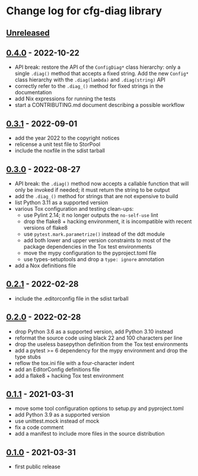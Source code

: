 # Change log for cfg-diag library

## [Unreleased]

## [0.4.0] - 2022-10-22

- API break: restore the API of the `ConfigDiag*` class hierarchy: only
  a single `.diag()` method that accepts a fixed string. Add the new
  `Config*` class hierarchy with the `.diag(lambda)` and `.diag(string)`
  API
- correctly refer to the `.diag_()` method for fixed strings in
  the documentation
- add Nix expressions for running the tests
- start a CONTRIBUTING.md document describing a possible workflow

## [0.3.1] - 2022-09-01

- add the year 2022 to the copyright notices
- relicense a unit test file to StorPool
- include the noxfile in the sdist tarball

## [0.3.0] - 2022-08-27

- API break: the `.diag()` method now accepts a callable function that
  will only be invoked if needed; it must return the string to be output
- add the `.diag_()` method for strings that are not expensive to build
- list Python 3.11 as a supported version
- various Tox configuration and testing clean-ups:
  - use Pylint 2.14; it no longer outputs the `no-self-use` lint
  - drop the flake8 + hacking environment, it is incompatible with recent
    versions of flake8
  - use `pytest.mark.parametrize()` instead of the ddt module
  - add both lower and upper version constraints to most of the package
    dependencies in the Tox test environments
  - move the mypy configuration to the pyproject.toml file
  - use types-setuptools and drop a `type: ignore` annotation
- add a Nox definitions file

## [0.2.1] - 2022-02-28

- include the .editorconfig file in the sdist tarball

## [0.2.0] - 2022-02-28

- drop Python 3.6 as a supported version, add Python 3.10 instead
- reformat the source code using black 22 and 100 characters per line
- drop the useless basepython definition from the Tox test environments
- add a pytest >= 6 dependency for the mypy environment and drop the type stubs
- reflow the tox.ini file with a four-character indent
- add an EditorConfig definitions file
- add a flake8 + hacking Tox test environment

## [0.1.1] - 2021-03-31

- move some tool configuration options to setup.py and pyproject.toml
- add Python 3.9 as a supported version
- use unittest.mock instead of mock
- fix a code comment
- add a manifest to include more files in the source distribution

## [0.1.0] - 2021-03-31

- first public release

[Unreleased]: https://github.com/storpool/python-cfg_diag/compare/release/0.4.0...main
[0.4.0]: https://github.com/storpool/python-cfg_diag/compare/release/0.3.1...release/0.4.0
[0.3.1]: https://github.com/storpool/python-cfg_diag/compare/release/0.3.0...release/0.3.1
[0.3.0]: https://github.com/storpool/python-cfg_diag/compare/release/0.2.1...release/0.3.0
[0.2.1]: https://github.com/storpool/python-cfg_diag/compare/release/0.2.0...release/0.2.1
[0.2.0]: https://github.com/storpool/python-cfg_diag/compare/release/0.1.1...release/0.2.0
[0.1.1]: https://github.com/storpool/python-cfg_diag/compare/release/0.1.0...release/0.1.1
[0.1.0]: https://github.com/storpool/python-cfg_diag/releases/tag/release%2F0.1.0
